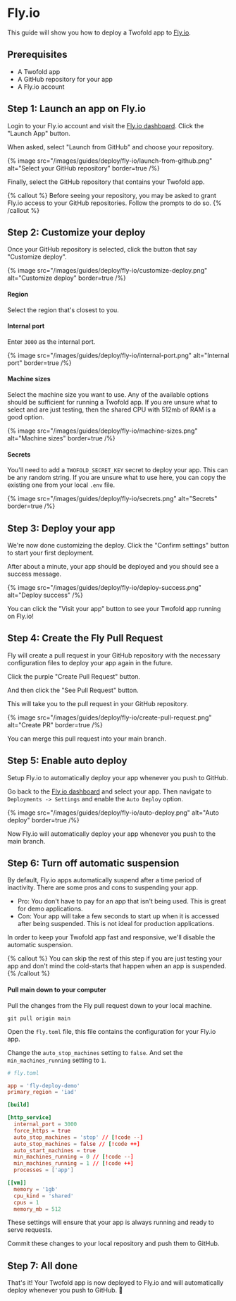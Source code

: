# Fly.io

This guide will show you how to deploy a Twofold app to [Fly.io](https://fly.io).

## Prerequisites

- A Twofold app
- A GitHub repository for your app
- A Fly.io account

## Step 1: Launch an app on Fly.io

Login to your Fly.io account and visit the [Fly.io dashboard](https://fly.io/dashboard). Click the "Launch App" button.

When asked, select "Launch from GitHub" and choose your repository.

{% image src="/images/guides/deploy/fly-io/launch-from-github.png" alt="Select your GitHub repository" border=true /%}

Finally, select the GitHub repository that contains your Twofold app.

{% callout %}
Before seeing your repository, you may be asked to grant Fly.io access to your GitHub repositories. Follow the prompts to do so.
{% /callout %}

## Step 2: Customize your deploy

Once your GitHub repository is selected, click the button that say "Customize deploy".

{% image src="/images/guides/deploy/fly-io/customize-deploy.png" alt="Customize deploy" border=true /%}

#### Region

Select the region that's closest to you.

#### Internal port

Enter `3000` as the internal port.

{% image src="/images/guides/deploy/fly-io/internal-port.png" alt="Internal port" border=true /%}

#### Machine sizes

Select the machine size you want to use. Any of the available options should be sufficient for running a Twofold app. If you are unsure what to select and are just testing, then the shared CPU with 512mb of RAM is a good option.

{% image src="/images/guides/deploy/fly-io/machine-sizes.png" alt="Machine sizes" border=true /%}

#### Secrets

You'll need to add a `TWOFOLD_SECRET_KEY` secret to deploy your app. This can be any random string. If you are unsure what to use here, you can copy the existing one from your local `.env` file.

{% image src="/images/guides/deploy/fly-io/secrets.png" alt="Secrets" border=true /%}

## Step 3: Deploy your app

We're now done customizing the deploy. Click the "Confirm settings" button to start your first deployment.

After about a minute, your app should be deployed and you should see a success message.

{% image src="/images/guides/deploy/fly-io/deploy-success.png" alt="Deploy success" /%}

You can click the "Visit your app" button to see your Twofold app running on Fly.io!

## Step 4: Create the Fly Pull Request

Fly will create a pull request in your GitHub repository with the necessary configuration files to deploy your app again in the future.

Click the purple "Create Pull Request" button.

And then click the "See Pull Request" button.

This will take you to the pull request in your GitHub repository.

{% image src="/images/guides/deploy/fly-io/create-pull-request.png" alt="Create PR" border=true /%}

You can merge this pull request into your main branch.

## Step 5: Enable auto deploy

Setup Fly.io to automatically deploy your app whenever you push to GitHub.

Go back to the [Fly.io dashboard](https://fly.io/dashboard) and select your app.
Then navigate to `Deployments -> Settings` and enable the `Auto Deploy` option.

{% image src="/images/guides/deploy/fly-io/auto-deploy.png" alt="Auto deploy" border=true /%}

Now Fly.io will automatically deploy your app whenever you push to the main branch.

## Step 6: Turn off automatic suspension

By default, Fly.io apps automatically suspend after a time period of inactivity. There are some pros and cons to suspending your app.

- Pro: You don't have to pay for an app that isn't being used. This is great for demo applications.
- Con: Your app will take a few seconds to start up when it is accessed after being suspended. This is not ideal for production applications.

In order to keep your Twofold app fast and responsive, we'll disable the automatic suspension.

{% callout %}
You can skip the rest of this step if you are just testing your app and don't mind the cold-starts that happen when an app is suspended.
{% /callout %}

#### Pull main down to your computer

Pull the changes from the Fly pull request down to your local machine.

```text
git pull origin main
```

Open the `fly.toml` file, this file contains the configuration for your Fly.io app.

Change the `auto_stop_machines` setting to `false`. And set the `min_machines_running` setting to `1`.

```toml
# fly.toml

app = 'fly-deploy-demo'
primary_region = 'iad'

[build]

[http_service]
  internal_port = 3000
  force_https = true
  auto_stop_machines = 'stop' // [!code --]
  auto_stop_machines = false // [!code ++]
  auto_start_machines = true
  min_machines_running = 0 // [!code --]
  min_machines_running = 1 // [!code ++]
  processes = ['app']

[[vm]]
  memory = '1gb'
  cpu_kind = 'shared'
  cpus = 1
  memory_mb = 512
```

These settings will ensure that your app is always running and ready to serve requests.

Commit these changes to your local repository and push them to GitHub.

## Step 7: All done

That's it! Your Twofold app is now deployed to Fly.io and will automatically deploy whenever you push to GitHub. 🎉
